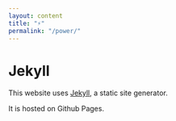 ```yaml
---
layout: content
title: "⚡"
permalink: "/power/"
---
```


# Jekyll

This website uses [Jekyll](http://jekyll.rb), a static site generator. 

It is hosted on Github Pages.
